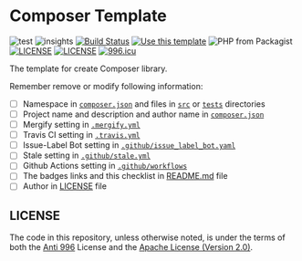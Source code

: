 # Composer Template

![test](https://github.com/Teakowa/composer-template/workflows/test/badge.svg)
![insights](https://github.com/Teakowa/composer-template/workflows/insights/badge.svg)
[![Build Status][travis-svg]][travis-link]
[![Use this template](https://img.shields.io/badge/GitHub-Use_this_template-green.svg?style=flat-square)](https://github.com/Teakowa/composer-template/generate)
![PHP from Packagist](https://img.shields.io/packagist/php-v/teakowa/composer-template?style=flat-square)
[![LICENSE](https://img.shields.io/badge/License-Apache--2.0-green.svg?style=flat-square)](LICENSE)
[![LICENSE](https://img.shields.io/badge/License-Anti%20996-blue.svg?style=flat-square)](https://github.com/996icu/996.ICU/blob/master/LICENSE)
[![996.icu](https://img.shields.io/badge/Link-996.icu-red.svg?style=flat-square)](https://996.icu)

The template for create Composer library.

Remember remove or modify following information:

* [ ] Namespace in [`composer.json`](/composer.json) and files in [`src`](/src) or [`tests`](/tests) directories
* [ ] Project name and description and author name in [`composer.json`](/composer.json)
* [ ] Mergify setting in [`.mergify.yml`](/.mergify.yml)
* [ ] Travis CI setting in [`.travis.yml`](/.travis.yml)
* [ ] Issue-Label Bot setting in [`.github/issue_label_bot.yaml`](/.github/issue_label_bot.yaml) 
* [ ] Stale setting in [`.github/stale.yml`](/.github/stale.yml)
* [ ] Github Actions setting in [`.github/workflows`](/.github/workflows)
* [ ] The badges links and this checklist in [README.md](/README.md) file
* [ ] Author in [LICENSE](/LICENSE) file

## LICENSE
The code in this repository, unless otherwise noted, is under the terms of both the [Anti 996](https://github.com/996icu/996.ICU/blob/master/LICENSE) License and the [Apache License (Version 2.0)]().


[travis-svg]: https://img.shields.io/travis/teakowa/composer-template/master?style=flat-square
[travis-link]: https://travis-ci.com/Teakowa/composer-template
